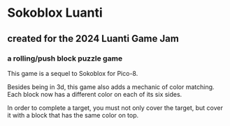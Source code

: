 # Sokoblox Luanti
## created for the 2024 Luanti Game Jam
### a rolling/push block puzzle game

This game is a sequel to Sokoblox for Pico-8.  

Besides being in 3d, this game also adds a mechanic of color matching.  Each block now has a different color on each of its six sides.

In order to complete a target, you must not only cover the target, but cover it with a block that has the same color on top.